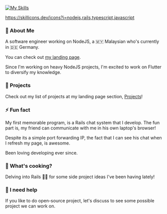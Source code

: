 [![My Skills](https://skillicons.dev/icons?i=nodejs,rails,typescript,javascript)](https://skillicons.dev)

https://skillicons.dev/icons?i=nodejs,rails,typescript,javascript
### 👋 About Me

A software engineer working on NodeJS, a 🇲🇾 Malaysian who's currently in 🇩🇪 Germany.

You can check out [my landing page](https://zafranudin.dev/).

Since I'm working on heavy NodeJS projects, I'm excited to work on Flutter to diversify my knowledge.

### 🎨 Projects

Check out my list of projects at my landing page section, [Projects](https://zafranudin.dev/projects)!

### ⚡ Fun fact

My first memorable program, is a Rails chat system that I develop. The fun part is, my friend can communicate with me in his own laptop's browser!

Despite its a simple port forwarding IP, the fact that I can see his chat when I refresh my page, is awesome.

Been loving developing ever since.


### 🍳 What's cooking?

Delving into Rails 💎🔴 for some side project ideas I've been having lately!

### 🤔 I need help

If you like to do open-source project, let's discuss to see some possible project we can work on.

<!--
**Xavier-IV/xavier-iv** is a ✨ _special_ ✨ repository because its `README.md` (this file) appears on your GitHub profile.

Here are some ideas to get you started:

- 🔭 I’m currently working on ...
- 🌱 I’m currently learning ...
- 👯 I’m looking to collaborate on ...
- 🤔 I’m looking for help with ...
- 💬 Ask me about ...
- 📫 How to reach me: ...
- 😄 Pronouns: ...
- ⚡ Fun fact: ...
-->
